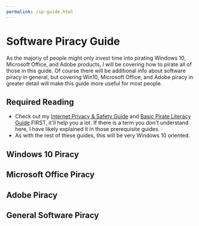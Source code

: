 ```yaml
---
permalink: /sp-guide.html
---
```


# Software Piracy Guide

As the majoriy of people might only invest time into pirating Windows 10, Microsoft Office, and Adobe products, I will be covering how to pirate all of those in this guide. Of course there will be additional info about software piracy in general, but covering Win10, Microsoft Office, and Adobe piracy in greater detail will make this guide more useful for most people.

## Required Reading

- Check out my [Internet Privacy & Safety Guide](ips-guide.md) and [Basic Pirate Literacy Guide](bpl-guide.md) FIRST, it'll help you a lot. If there is a term you don't understand here, I have likely explained it in those prerequisite guides.
- As with the rest of these guides, this will be very Windows 10 oriented. 

## Windows 10 Piracy

## Microsoft Office Piracy

## Adobe Piracy

## General Software Piracy
